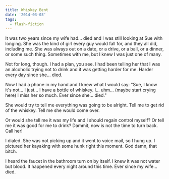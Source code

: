 ```yaml
---
title: Whiskey Bent
date: '2014-03-03'
tags:
  - flash-fiction
---
```


It was two years since my wife had... died and I was still looking at Sue with
longing. She was the kind of girl every guy would fall for, and they all did,
including me. She was always out on a date, or a drive, or a ball, or a dinner,
or some such thing. Sometimes with me, but I knew I was just one of many.

<!-- truncate -->

Not for long, though. I had a plan, you see. I had been telling her that I was
an alcoholic trying not to drink and it was getting harder for me. Harder every
day since she... died.

Now I had a phone in my hand and I knew what I would say: "Sue, I know it's
not... I just... I have a bottle of whiskey. I... uhm... (maybe start crying
here) I miss her so much. Ever since she... died."

She would try to tell me everything was going to be alright. Tell me to get rid
of the whiskey. Tell me she would come over.

Or would she tell me it was my life and I should regain control myself? Or tell
me it was good for me to drink? Dammit, now is not the time to turn back. Call
her!

I dialed. She was not picking up and it went to voice mail, so I hung up. I
pictured her kayaking with some hunk right this moment. God damn, that bitch.

I heard the faucet in the bathroom turn on by itself. I knew it was not water
but blood. It happened every night around this time. Ever since my wife... died.
